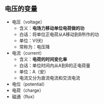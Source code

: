 ## 电压的变量
- 电压（voltage）
  - 含义：**电场力移动单位电荷做的功**
  - 白话：将单位正电荷从A移动到B所作的功
  - 单位：V(伏)
  - 常称为：电压降
- 电流（current）
  - 含义：**电荷的时间变化率**
  - 白话：单位时间内从A到B的正电荷量
  - 单位：A（安）
  - 电流又分为直流电流和交流电流
- 电位（potential）
- 电荷（charge）
- 磁通（flux）
